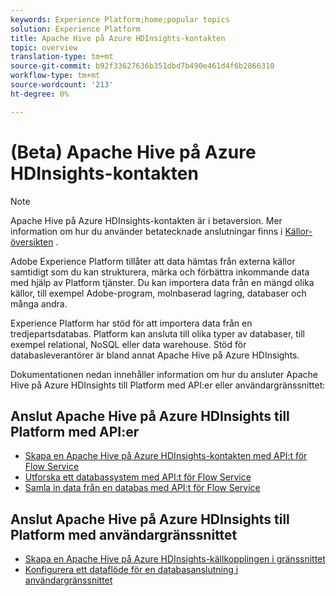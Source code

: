 ```yaml
---
keywords: Experience Platform;home;popular topics
solution: Experience Platform
title: Apache Hive på Azure HDInsights-kontakten
topic: overview
translation-type: tm+mt
source-git-commit: b92f33627636b351dbd7b490e461d4f6b2866310
workflow-type: tm+mt
source-wordcount: '213'
ht-degree: 0%

---
```



# (Beta) Apache Hive på Azure HDInsights-kontakten

>[!NOTE]
>Apache Hive på Azure HDInsights-kontakten är i betaversion. Mer information om hur du använder betatecknade anslutningar finns i [Källor-översikten](../../home.md#terms-and-conditions) .

Adobe Experience Platform tillåter att data hämtas från externa källor samtidigt som du kan strukturera, märka och förbättra inkommande data med hjälp av Platform tjänster. Du kan importera data från en mängd olika källor, till exempel Adobe-program, molnbaserad lagring, databaser och många andra.

Experience Platform har stöd för att importera data från en tredjepartsdatabas. Platform kan ansluta till olika typer av databaser, till exempel relational, NoSQL eller data warehouse. Stöd för databasleverantörer är bland annat Apache Hive på Azure HDInsights.

Dokumentationen nedan innehåller information om hur du ansluter Apache Hive på Azure HDInsights till Platform med API:er eller användargränssnittet:

## Anslut Apache Hive på Azure HDInsights till Platform med API:er

- [Skapa en Apache Hive på Azure HDInsights-kontakten med API:t för Flow Service](../../tutorials/api/create/databases/hive.md)
- [Utforska ett databassystem med API:t för Flow Service](../../tutorials/api/explore/database-nosql.md)
- [Samla in data från en databas med API:t för Flow Service](../../tutorials/api/collect/database-nosql.md)

## Anslut Apache Hive på Azure HDInsights till Platform med användargränssnittet

- [Skapa en Apache Hive på Azure HDInsights-källkopplingen i gränssnittet](../../tutorials/ui/create/databases/hive.md)
- [Konfigurera ett dataflöde för en databasanslutning i användargränssnittet](../../tutorials/ui/dataflow/databases.md)
